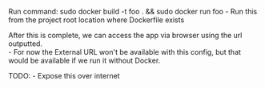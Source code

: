 Run command: sudo docker build -t foo . && sudo docker run foo
    - Run this from the project root location where Dockerfile exists

After this is complete, we can access the app via browser using the url outputted.  
    - For now the External URL won't be available with this config, but that would be available if we run it without Docker.

TODO:
    - Expose this over internet
